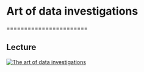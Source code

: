 # Art of data investigations
=======================

## Lecture 

[![The art of data investigations](../thumbnails/the-art-of-data-investigations.jpeg)](https://www.youtube.com/watch?v=_6VmV5NKrRQ "The art of data investigations")



